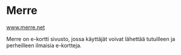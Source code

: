 # Merre
www.merre.net 

Merre on e-kortti sivusto, jossa käyttäjät voivat lähettää tutuilleen ja perheilleen ilmaisia e-kortteja.
